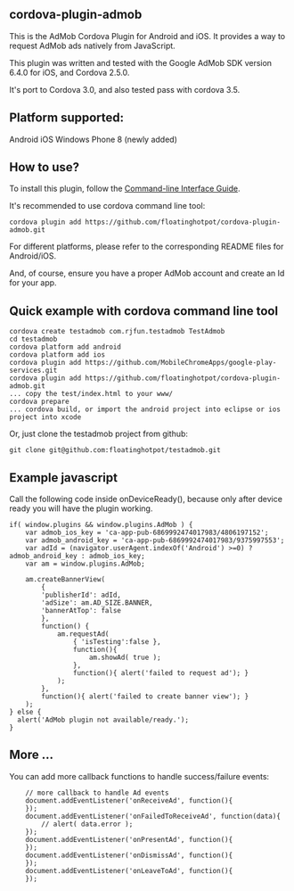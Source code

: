 cordova-plugin-admob
---------------------------
This is the AdMob Cordova Plugin for Android and iOS. It provides a way to request AdMob ads natively from JavaScript. 

This plugin was written and tested with the Google AdMob SDK version 6.4.0 for iOS, and Cordova 2.5.0.

It's port to Cordova 3.0, and also tested pass with cordova 3.5.

Platform supported:
---------------------------
Android
iOS
Windows Phone 8 (newly added)

How to use?
---------------------------
To install this plugin, follow the [Command-line Interface Guide](http://cordova.apache.org/docs/en/edge/guide_cli_index.md.html#The%20Command-line%20Interface).

It's recommended to use cordova command line tool: 

    cordova plugin add https://github.com/floatinghotpot/cordova-plugin-admob.git

For different platforms, please refer to the corresponding README files for Android/iOS.

And, of course, ensure you have a proper AdMob account and create an Id for your app.

Quick example with cordova command line tool
------------------------------------------------
    cordova create testadmob com.rjfun.testadmob TestAdmob
    cd testadmob
    cordova platform add android
    cordova platform add ios
    cordova plugin add https://github.com/MobileChromeApps/google-play-services.git
    cordova plugin add https://github.com/floatinghotpot/cordova-plugin-admob.git
    ... copy the test/index.html to your www/
    cordova prepare
    ... cordova build, or import the android project into eclipse or ios project into xcode

Or, just clone the testadmob project from github:

    git clone git@github.com:floatinghotpot/testadmob.git

Example javascript
-------------------------------------------------
Call the following code inside onDeviceReady(), because only after device ready you will have the plugin working.

    if( window.plugins && window.plugins.AdMob ) {
    	var admob_ios_key = 'ca-app-pub-6869992474017983/4806197152';
    	var admob_android_key = 'ca-app-pub-6869992474017983/9375997553';
        var adId = (navigator.userAgent.indexOf('Android') >=0) ? admob_android_key : admob_ios_key;
        var am = window.plugins.AdMob;
    
        am.createBannerView( 
            {
            'publisherId': adId,
            'adSize': am.AD_SIZE.BANNER,
            'bannerAtTop': false
            }, 
            function() {
        	    am.requestAd(
        		    { 'isTesting':false }, 
            		function(){
            			am.showAd( true );
            		}, 
            		function(){ alert('failed to request ad'); }
            	);
            }, 
            function(){ alert('failed to create banner view'); }
        );
    } else {
      alert('AdMob plugin not available/ready.');
    }

More ...
--------------------------------------------------
You can add more callback functions to handle success/failure events:

    	// more callback to handle Ad events
    	document.addEventListener('onReceiveAd', function(){
    	});
    	document.addEventListener('onFailedToReceiveAd', function(data){
    		// alert( data.error );
    	});
    	document.addEventListener('onPresentAd', function(){
    	});
    	document.addEventListener('onDismissAd', function(){
    	});
    	document.addEventListener('onLeaveToAd', function(){
    	});    
